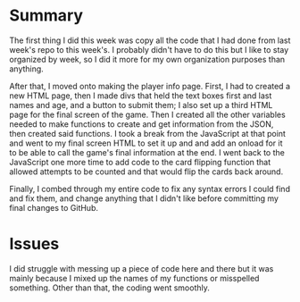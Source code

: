 # Summary

The first thing I did this week was copy all the code that I had done from last week's repo to this week's. I probably didn't have to do this but I like to stay organized by week, so I did it more for my own organization purposes than anything.

After that, I moved onto making the player info page. First, I had to created a new HTML page, then I made divs that held the text boxes first and last names and age, and a button to submit them; I also set up a third HTML page for the final screen of the game. Then I created all the other variables needed to make functions to create and get information from the JSON, then created said functions. I took a break from the JavaScript at that point and went to my final screen HTML to set it up and and add an onload for it to be able to call the game's final information at the end. I went back to the JavaScript one more time to add code to the card flipping function that allowed attempts to be counted and that would flip the cards back around.

Finally, I combed through my entire code to fix any syntax errors I could find and fix them, and change anything that I didn't like before committing my final changes to GitHub.

# Issues

I did struggle with messing up a piece of code here and there but it was mainly because I mixed up the names of my functions or misspelled something. Other than that, the coding went smoothly.
